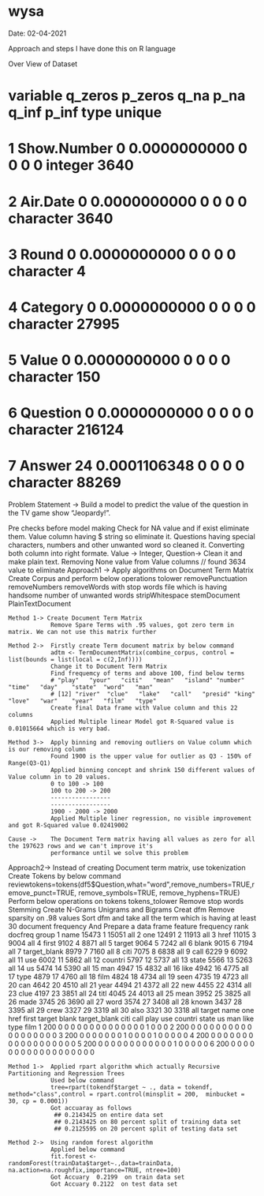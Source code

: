 # wysa
Date: 02-04-2021

Approach and steps 
I have done this on R language 

Over View of Dataset 
# variable q_zeros      p_zeros q_na p_na q_inf p_inf      type      unique
# 1 Show.Number       0 0.0000000000    0    0     0     0   integer   3640
# 2    Air.Date       0 0.0000000000    0    0     0     0 character   3640
# 3       Round       0 0.0000000000    0    0     0     0 character      4
# 4    Category       0 0.0000000000    0    0     0     0 character  27995
# 5       Value       0 0.0000000000    0    0     0     0 character    150
# 6    Question       0 0.0000000000    0    0     0     0 character 216124
# 7      Answer      24 0.0001106348    0    0     0     0 character  88269

Problem Statement -> Build a model to predict the value of the question in the TV game show “Jeopardy!”. 

Pre checks before model making 
	Check for NA value and if exist eliminate them.
	Value column having $ string so eliminate it. 
	Questions having special characters, numbers and other unwanted word so cleaned it. 
	Converting both column into right formate. Value -> Integer, Question-> Clean it and make plain text.
	Removing None value from Value columns //  found 3634 value to eliminate 
Approach1 -> Apply algorithms on Document Term Matrix
	Create Corpus and perform below operations 
	tolower
	removePunctuation
	removeNumbers
	removeWords with stop words file which is having handsome number of unwanted words 
	stripWhitespace
	stemDocument
	PlainTextDocument

	Method 1-> Create Document Term Matrix 
				Remove Spare Terms with .95 values, got zero term in matrix. We can not use this matrix further 

	Method 2->  Firstly create Term document matrix by below command 
				adtm <- TermDocumentMatrix(combine_corpus, control = list(bounds = list(local = c(2,Inf))))
				Change it to Document Term Matrix 
				Find frequemcy of terms and above 100, find below terms 
				# "play"   "your"   "citi"   "mean"   "island" "number" "time"   "day"    "state"  "word"   "man"   
				# [12] "river"  "clue"   "lake"   "call"   "presid" "king"   "love"   "war"    "year"   "film"   "type"	
				Create final Data frame with Value column and this 22 columns 
				Applied Multiple linear Model got R-Squared value is 0.01015664 which is very bad. 

	Method 3->  Apply binning and removing outliers on Value column which is our removing column 
				Found 1900 is the upper value for outlier as Q3 - 150% of Range(Q3-Q1)
				Applied binning concept and shrink 150 different values of Value column in to 20 values. 
				0 to 100 -> 100
				100 to 200 -> 200
				-----------------
				-----------------
				1900 - 2000 -> 2000
				Applied Multiple liner regression, no visible improvement and got R-Squared value 0.02419002

	Cause -> 	The Document Term matrix having all values as zero for all the 197623 rows and we can't improve it's 
				performance until we solve this problem 

Approach2-> Instead of creating Document term matrix, use tokenization  
			Create Tokens by below command 
			reviewtokens=tokens(df5$Question,what="word",remove_numbers=TRUE,remove_punct=TRUE, remove_symbols=TRUE, remove_hyphens=TRUE)		
			Perform below operations on tokens 
			tokens_tolower
			Remove stop words 
			Stemming 
			Create N-Grams Unigrams and Bigrams 
			Creat dfm 
			Remove sparsity on .98 values 
			Sort dfm and take all the term which is having at least 30 document frequency 
			And Prepare a data frame 
			feature frequency rank docfreq group
			1          name     15473    1   15051   all
			2           one     12491    2   11913   all
			3          href     11015    3    9004   all
			4         first      9102    4    8871   all
			5        target      9064    5    7242   all
			6         blank      9015    6    7194   all
			7  target_blank      8979    7    7160   all
			8          citi      7075    8    6838   all
			9          call      6229    9    6092   all
			11          use      6002   11    5862   all
			12      countri      5797   12    5737   all
			13        state      5566   13    5263   all
			14           us      5474   14    5390   all
			15          man      4947   15    4832   all
			16         like      4942   16    4775   all
			17         type      4879   17    4760   all
			18         film      4824   18    4734   all
			19         seen      4735   19    4723   all
			20          can      4642   20    4510   all
			21         year      4494   21    4372   all
			22          new      4455   22    4314   all
			23         clue      4197   23    3851   all
			24         titl      4045   24    4013   all
			25         mean      3952   25    3825   all
			26         made      3745   26    3690   all
			27         word      3574   27    3408   all
			28        known      3437   28    3395   all
			29         crew      3327   29    3319   all
			30         also      3321   30    3318   all
			target name one href first target blank target_blank citi call play use countri state us man like type film
			1    200    0   0    0     0      0     0            0    0    0    0   0       0     0  0   1    0    0    0
			2    200    0   0    0     0      0     0            0    0    0    0   0       0     0  0   0    0    0    0
			3    200    0   0    0     0      0     0            0    1    0    0   0       0     1  0   0    0    0    0
			4    200    0   0    0     0      0     0            0    0    0    0   0       0     0  0   0    0    0    0
			5    200    0   0    0     0      0     0            0    0    0    0   0       0     1  0   0    0    0    0
			6    200    0   0    0     0      0     0            0    0    0    0   0       0     0  0   0    0    0    0

	Method 1-> 	Applied rpart algorithm which actually Recursive Partitioning and Regression Trees
				Used below command
				tree=rpart(tokendf$target ~ ., data = tokendf, method="class",control = rpart.control(minsplit = 200,  minbucket = 30, cp = 0.0001))
				Got accuaray as follows 
				 ## 0.2143425 on entire data set 
				 ## 0.2143425 on 80 percent split of training data set 
				 ## 0.2125595 on 20 percent split of testing data set 

	Method 2->	Using random forest algorithm 
				Applied below command 
				fit.forest <- randomForest(trainData$target~.,data=trainData, na.action=na.roughfix,importance=TRUE, ntree=100)
				Got Accuary  0.2199  on train data set 
				Got Accuary 0.2122  on test data set
